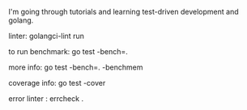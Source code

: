 I'm going through tutorials and learning
test-driven development and golang.


linter: 
golangci-lint run

to run benchmark: 
go test -bench=.

more info:
go test -bench=. -benchmem

coverage info:
go test -cover

error linter : 
errcheck .